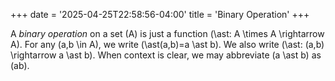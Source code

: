 +++
date = '2025-04-25T22:58:56-04:00'
title = 'Binary Operation'
+++

A _binary operation_ on a set \(A\) is just a function \(\ast: A
\times A \rightarrow A\). For any \(a,b \in A\), we write
\(\ast(a,b)=a \ast b\). We also write \(\ast: (a,b) \rightarrow a \ast
b\). When context is clear, we may abbreviate \(a \ast b\) as \(ab\).
